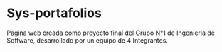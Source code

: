 # Sys-portafolios
Pagina web creada como proyecto final del Grupo N°1 de Ingenieria de Software, desarrollado por un equipo de 4 Integrantes.
